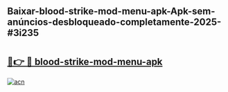 ## Baixar-blood-strike-mod-menu-apk-Apk-sem-anúncios-desbloqueado-completamente-2025-#3i235

# <h2><a href="https://ainizakaria.my?title=blood-strike-mod-menu-apk&ref=22M">🔗👉 🔴 blood-strike-mod-menu-apk</a></h2>

[![acn](https://github.com/user-attachments/assets/0f9c940e-d8b0-45ae-aac7-cd30a18b3e1c)](https://ainizakaria.my?title=blood-strike-mod-menu-apk&ref=22M)


